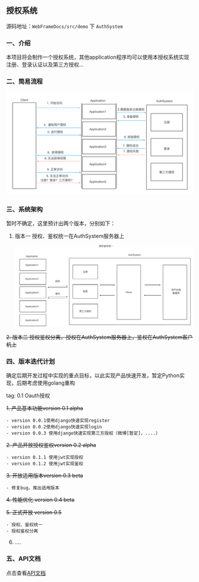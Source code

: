 ## 授权系统

源码地址：`WebFrameDocs/src/demo`  下  `AuthSystem`

### 一、介绍

本项目将会制作一个授权系统，其他application程序均可以使用本授权系统实现注册、登录认证以及第三方授权...

### 二、简易流程

![image-20211004141731330](AuthSystem/docs/image/image-20211004141731330.png)

### 三、系统架构

暂时不确定，这里预计出两个版本，分别如下：

1. 版本一 授权、鉴权统一在AuthSystem服务器上

   ![image-20211004143948225](AuthSystem/docs/image/image-20211004143948225.png)

~~2. 版本二 授权鉴权分离，授权在AuthSystem服务器上，鉴权在AuthSystem客户机上~~

### 四、版本迭代计划

确定后期开发过程中实现的重点目标，以此实现产品快速开发，暂定Python实现，后期考虑使用golang重构

tag: 0.1 Oauth授权

~~1. 产品基本功能version 0.1 alpha~~

    - version 0.0.1使用django快速实现register
    - version 0.0.2使用django快速实现login
    - version 0.0.3 使用django快速实现第三方授权（微博[暂定]，....）

~~2. 产品开放授权鉴权version 0.2 alpha~~

    - version 0.1.1 使用jwt实现授权
    - version 0.1.2 使用jwt实现鉴权

~~3. 开放适用版本version 0.3 beta~~

    - 修复bug，推出适用版本

~~4. 性能优化 version 0.4 beta~~

~~5. 正式开放 version 0.5~~

    - 授权、鉴权统一
    - 授权鉴权分离

6. ....

### 五、API文档

点击查看[API文档](AuthSystem/docs/api文档.md)
